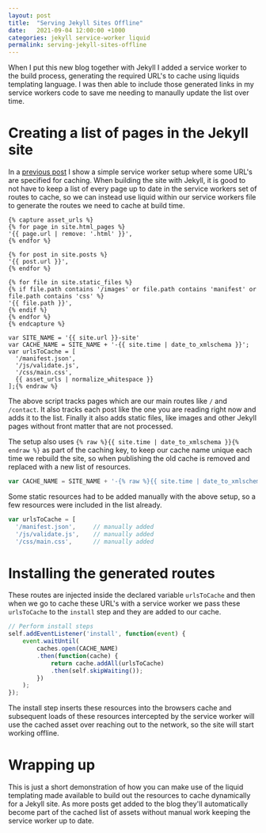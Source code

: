 ```yaml
---
layout: post
title:  "Serving Jekyll Sites Offline"
date:   2021-09-04 12:00:00 +1000
categories: jekyll service-worker liquid
permalink: serving-jekyll-sites-offline
---
```

When I put this new blog together with Jekyll I added a service worker to the build process, generating the required URL's to cache using liquids templating language. I was then able to include those generated links in my service workers code to save me needing to manaully update the list over time.

# Creating a list of pages in the Jekyll site
In a [previous post](/simple-service-worker-setup) I show a simple service worker setup where some URL's are specified for caching. When building the site with Jekyll, it is good to not have to keep a list of every page up to date in the service workers set of routes to cache, so we can instead use liquid within our service workers file to generate the routes we need to cache at build time.

```js{% raw %}
{% capture asset_urls %}
{% for page in site.html_pages %}
'{{ page.url | remove: '.html' }}',
{% endfor %}

{% for post in site.posts %}
'{{ post.url }}',
{% endfor %}

{% for file in site.static_files %}
{% if file.path contains '/images' or file.path contains 'manifest' or file.path contains 'css' %}
'{{ file.path }}',
{% endif %}
{% endfor %}
{% endcapture %}

var SITE_NAME = '{{ site.url }}-site'
var CACHE_NAME = SITE_NAME + '-{{ site.time | date_to_xmlschema }}';
var urlsToCache = [
  '/manifest.json',
  '/js/validate.js',
  '/css/main.css',
  {{ asset_urls | normalize_whitespace }}
];{% endraw %}
```

The above script tracks pages which are our main routes like `/` and `/contact`. It also tracks each post like the one you are reading right now and adds it to the list. Finally it also adds static files, like images and other Jekyll pages without front matter that are not processed.

The setup also uses `{% raw %}{{ site.time | date_to_xmlschema }}{% endraw %}` as part of the caching key, to keep our cache name unique each time we rebuild the site, so when publishing the old cache is removed and replaced with a new list of resources.

```js
var CACHE_NAME = SITE_NAME + '-{% raw %}{{ site.time | date_to_xmlschema }}{% endraw %}';
```

Some static resources had to be added manually with the above setup, so a few resources were included in the list already.

```js
var urlsToCache = [
  '/manifest.json',     // manually added
  '/js/validate.js',    // manually added
  '/css/main.css',      // manually added
```

# Installing the generated routes
These routes are injected inside the declared variable `urlsToCache` and then when we go to cache these URL's with a service worker we pass these `urlsToCache` to the `install` step and they are added to our cache.

```js
// Perform install steps
self.addEventListener('install', function(event) {
    event.waitUntil(
        caches.open(CACHE_NAME)
        .then(function(cache) {
            return cache.addAll(urlsToCache)
            .then(self.skipWaiting());
        })
    );
});
```

The install step inserts these resources into the browsers cache and subsequent loads of these resources intercepted by the service worker will use the cached asset over reaching out to the network, so the site will start working offline.

# Wrapping up
This is just a short demonstration of how you can make use of the liquid templating made available to build out the resources to cache dynamically for a Jekyll site. As more posts get added to the blog they'll automatically become part of the cached list of assets without manual work keeping the service worker up to date.